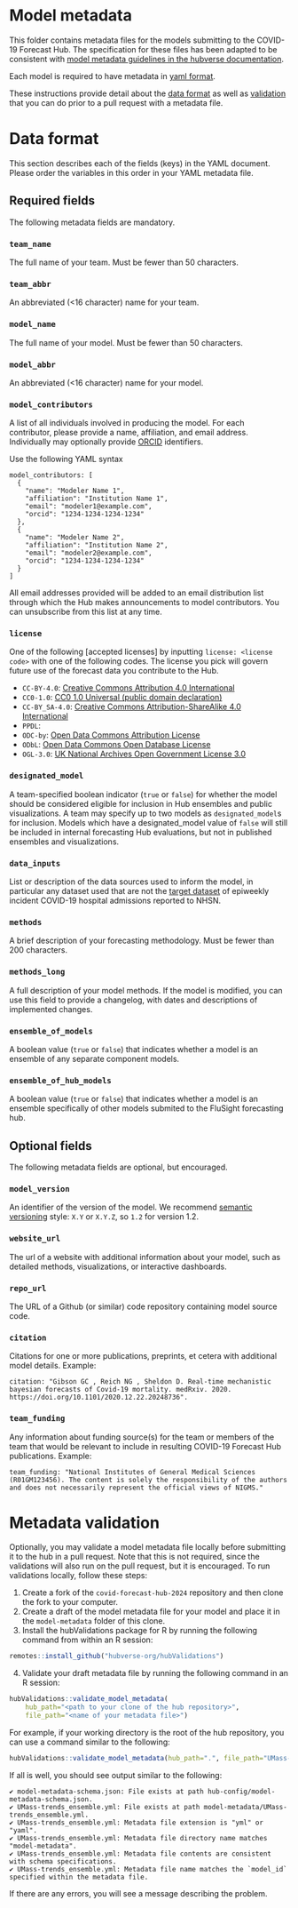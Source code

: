 # Model metadata

This folder contains metadata files for the models submitting to the  COVID-19 Forecast Hub. The specification for these files has been adapted to be consistent with [model metadata guidelines in the hubverse documentation](https://hubdocs.readthedocs.io/en/latest/user-guide/model-metadata.html).

Each model is required to have metadata in [yaml format](https://docs.ansible.com/ansible/latest/reference_appendices/YAMLSyntax.html).


These instructions provide detail about the [data
format](#Data-format) as well as [validation](#Data-validation) that
you can do prior to a pull request with a metadata file.

# Data format
This section describes each of the fields (keys) in the YAML document. Please order the variables in this order in your YAML metadata file.

## Required fields
The following metadata fields are mandatory.

### `team_name`
The full name of your team. Must be fewer than 50 characters.

### `team_abbr`
An abbreviated (<16 character) name for your team.

### `model_name`
The full name of your model. Must be fewer than 50 characters.

### `model_abbr`
An abbreviated (<16 character) name for your model.

### `model_contributors`

A list of all individuals involved in producing the model.
For each contributor, please provide a name, affiliation, and email address. Individually may optionally provide [ORCID](https://orcid.org/) identifiers.

Use the following YAML syntax
```
model_contributors: [
  {
    "name": "Modeler Name 1",
    "affiliation": "Institution Name 1",
    "email": "modeler1@example.com",
    "orcid": "1234-1234-1234-1234"
  },
  {
    "name": "Modeler Name 2",
    "affiliation": "Institution Name 2",
    "email": "modeler2@example.com",
    "orcid": "1234-1234-1234-1234"
  }
]
```

All email addresses provided will be added to an email distribution list through which the Hub makes announcements to model contributors. You can unsubscribe from this list at any time.

### `license`

One of the following [accepted licenses] by inputting `license: <license code>` with one of the following codes. The license you pick will govern future use of the forecast data you contribute to the Hub.

 - `CC-BY-4.0`: [Creative Commons Attribution 4.0 International](https://creativecommons.org/licenses/by/4.0/deed.en)
 - `CC0-1.0`: [CC0 1.0 Universal (public domain declaration)](https://creativecommons.org/publicdomain/zero/1.0/deed.en)
 - `CC-BY_SA-4.0`: [Creative Commons Attribution-ShareAlike 4.0 International](https://creativecommons.org/licenses/by-sa/4.0/deed.en)
 - `PPDL`: 
 - `ODC-by`: [Open Data Commons Attribution License](https://opendatacommons.org/licenses/by/1-0/)
 - `ODbL`: [Open Data Commons Open Database License](https://opendatacommons.org/licenses/odbl/)
 - `OGL-3.0`: [UK National Archives Open Government License 3.0](https://www.nationalarchives.gov.uk/doc/open-government-licence/version/3/) 

### `designated_model`

A team-specified boolean indicator (`true` or `false`) for whether the model should be considered eligible for inclusion in Hub ensembles and public visualizations. A team may specify up to two models as `designated_model`s for inclusion. Models which have a designated_model value of `false` will still be included in internal forecasting Hub evaluations, but not in published ensembles and visualizations.

### `data_inputs`

List or description of the data sources used to inform the model, in particular any dataset used that are not the [target dataset](../README.md#target-data-source) of epiweekly incident COVID-19 hospital admissions reported to NHSN.


### `methods`

A brief description of your forecasting methodology. Must be fewer than 200 characters.

### `methods_long`

A full description of your model methods. If the model is modified, you can use this field to provide a changelog, with dates and descriptions of implemented changes.


### `ensemble_of_models`

A boolean value (`true` or `false`) that indicates whether a model is an ensemble of any separate component models.

### `ensemble_of_hub_models`

A boolean value (`true` or `false`) that indicates whether a model is an ensemble specifically of other models submited to the FluSight forecasting hub.

## Optional fields
The following metadata fields are optional, but encouraged.

### `model_version`
An identifier of the version of the model. We recommend [semantic versioning](https://semver.org/) style: `X.Y` or `X.Y.Z`, so `1.2` for version 1.2.

### `website_url`

The url of a website with additional information about your model, such as detailed methods, visualizations, or interactive dashboards.

### `repo_url`

The URL of a Github (or similar) code repository containing model source code. 

### `citation`

Citations for one or more publications, preprints, et cetera with additional model details. Example: 
```
citation: "Gibson GC , Reich NG , Sheldon D. Real-time mechanistic bayesian forecasts of Covid-19 mortality. medRxiv. 2020. https://doi.org/10.1101/2020.12.22.20248736".
```

### `team_funding`

Any information about funding source(s) for the team or members of the team that would be relevant to include in resulting COVID-19 Forecast Hub publications. Example:
```
team_funding: "National Institutes of General Medical Sciences (R01GM123456). The content is solely the responsibility of the authors and does not necessarily represent the official views of NIGMS."
```

# Metadata validation

Optionally, you may validate a model metadata file locally before submitting it to the hub in a pull request. Note that this is not required, since the validations will also run on the pull request, but it is encouraged. To run validations locally, follow these steps:

1. Create a fork of the `covid-forecast-hub-2024` repository and then clone the fork to your computer.
2. Create a draft of the model metadata file for your model and place it in the `model-metadata` folder of this clone.
3. Install the hubValidations package for R by running the following command from within an R session:
``` r
remotes::install_github("hubverse-org/hubValidations")
```
4. Validate your draft metadata file by running the following command in an R session:
``` r
hubValidations::validate_model_metadata(
    hub_path="<path to your clone of the hub repository>",
    file_path="<name of your metadata file>")
```

For example, if your working directory is the root of the hub repository, you can use a command similar to the following:
``` r
hubValidations::validate_model_metadata(hub_path=".", file_path="UMass-trends_ensemble.yml")
```

If all is well, you should see output similar to the following:
```
✔ model-metadata-schema.json: File exists at path hub-config/model-metadata-schema.json.
✔ UMass-trends_ensemble.yml: File exists at path model-metadata/UMass-trends_ensemble.yml.
✔ UMass-trends_ensemble.yml: Metadata file extension is "yml" or "yaml".
✔ UMass-trends_ensemble.yml: Metadata file directory name matches "model-metadata".
✔ UMass-trends_ensemble.yml: Metadata file contents are consistent with schema specifications.
✔ UMass-trends_ensemble.yml: Metadata file name matches the `model_id` specified within the metadata file.
```

If there are any errors, you will see a message describing the problem.